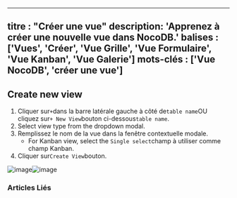 ***

titre : "Créer une vue"
description: 'Apprenez à créer une nouvelle vue dans NocoDB.'
balises : \['Vues', 'Créer', 'Vue Grille', 'Vue Formulaire', 'Vue Kanban', 'Vue Galerie']
mots-clés : \['Vue NocoDB', 'créer une vue']
--------------------------------------------

## Create new view

1. Cliquer sur`+`dans la barre latérale gauche à côté de`table name`OU cliquez sur`+ New View`bouton ci-dessous`table name`.
2. Select view type from the dropdown modal.
3. Remplissez le nom de la vue dans la fenêtre contextuelle modale.
   * For Kanban view, select the `Single select`champ à utiliser comme champ Kanban.
4. Cliquer sur`Create View`bouton.

![image](/img/v2/views/create-view-1.png)![image](/img/v2/views/create-view-2.png)

### Articles Liés
